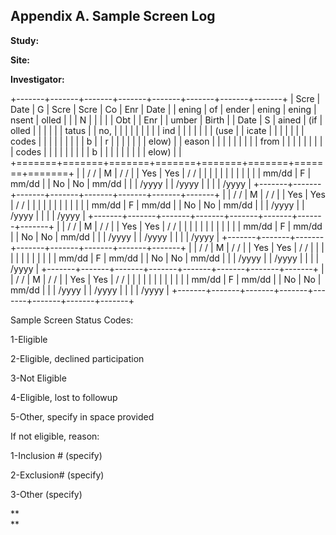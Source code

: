 ## Appendix A. Sample Screen Log

**Study:**

**Site:**

**Investigator:**

+-------+-------+-------+-------+-------+-------+-------+-------+
| Scre  | Date  | G     | Scre  | Scre  | Co    | Enr   | Date  |
| ening | of    | ender | ening | ening | nsent | olled |       |
| N     |       |       |       |       | Obt   |       | Enr   |
| umber | Birth |       | Date  | S     | ained | (if   | olled |
|       |       |       |       | tatus |       | no,   |       |
|       |       |       |       |       |       | ind   |       |
|       |       |       |       | (use  |       | icate |       |
|       |       |       |       | codes |       |       |       |
|       |       |       |       | b     |       | r     |       |
|       |       |       |       | elow) |       | eason |       |
|       |       |       |       |       |       | from  |       |
|       |       |       |       |       |       | codes |       |
|       |       |       |       |       |       | b     |       |
|       |       |       |       |       |       | elow) |       |
+=======+=======+=======+=======+=======+=======+=======+=======+
|       | / /   | M     | / /   |       | Yes   | Yes   | / /   |
|       |       |       |       |       |       |       |       |
|       | mm/dd | F     | mm/dd |       | No    | No    | mm/dd |
|       | /yyyy |       | /yyyy |       |       |       | /yyyy |
+-------+-------+-------+-------+-------+-------+-------+-------+
|       | / /   | M     | / /   |       | Yes   | Yes   | / /   |
|       |       |       |       |       |       |       |       |
|       | mm/dd | F     | mm/dd |       | No    | No    | mm/dd |
|       | /yyyy |       | /yyyy |       |       |       | /yyyy |
+-------+-------+-------+-------+-------+-------+-------+-------+
|       | / /   | M     | / /   |       | Yes   | Yes   | / /   |
|       |       |       |       |       |       |       |       |
|       | mm/dd | F     | mm/dd |       | No    | No    | mm/dd |
|       | /yyyy |       | /yyyy |       |       |       | /yyyy |
+-------+-------+-------+-------+-------+-------+-------+-------+
|       | / /   | M     | / /   |       | Yes   | Yes   | / /   |
|       |       |       |       |       |       |       |       |
|       | mm/dd | F     | mm/dd |       | No    | No    | mm/dd |
|       | /yyyy |       | /yyyy |       |       |       | /yyyy |
+-------+-------+-------+-------+-------+-------+-------+-------+
|       | / /   | M     | / /   |       | Yes   | Yes   | / /   |
|       |       |       |       |       |       |       |       |
|       | mm/dd | F     | mm/dd |       | No    | No    | mm/dd |
|       | /yyyy |       | /yyyy |       |       |       | /yyyy |
+-------+-------+-------+-------+-------+-------+-------+-------+

Sample Screen Status Codes:

1-Eligible

2-Eligible, declined participation

3-Not Eligible

4-Eligible, lost to followup

5-Other, specify in space provided

If not eligible, reason:

1-Inclusion \# (specify)

2-Exclusion\# (specify)

3-Other (specify)

**\
**


